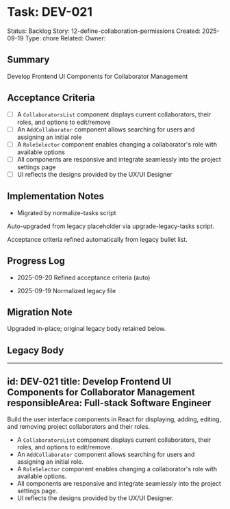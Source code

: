 # Task: DEV-021
Status: Backlog
Story: 12-define-collaboration-permissions
Created: 2025-09-19
Type: chore
Related:
Owner:

## Summary
Develop Frontend UI Components for Collaborator Management

## Acceptance Criteria

- [ ] A `CollaboratorsList` component displays current collaborators, their roles, and options to edit/remove
- [ ] An `AddCollaborator` component allows searching for users and assigning an initial role
- [ ] A `RoleSelector` component enables changing a collaborator's role with available options
- [ ] All components are responsive and integrate seamlessly into the project settings page
- [ ] UI reflects the designs provided by the UX/UI Designer

## Implementation Notes
- Migrated by normalize-tasks script

Auto-upgraded from legacy placeholder via upgrade-legacy-tasks script.


Acceptance criteria refined automatically from legacy bullet list.
## Progress Log
- 2025-09-20 Refined acceptance criteria (auto)

- 2025-09-19 Normalized legacy file
## Migration Note
Upgraded in-place; original legacy body retained below.

## Legacy Body
---
id: DEV-021
title: Develop Frontend UI Components for Collaborator Management
responsibleArea: Full-stack Software Engineer
---
Build the user interface components in React for displaying, adding, editing, and removing project collaborators and their roles.
- A `CollaboratorsList` component displays current collaborators, their roles, and options to edit/remove.
- An `AddCollaborator` component allows searching for users and assigning an initial role.
- A `RoleSelector` component enables changing a collaborator's role with available options.
- All components are responsive and integrate seamlessly into the project settings page.
- UI reflects the designs provided by the UX/UI Designer.